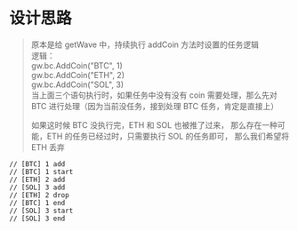 # 设计思路

> 原本是给 getWave 中，持续执行 addCoin 方法时设置的任务逻辑  
> 逻辑：  
>   gw.bc.AddCoin("BTC", 1)  
>   gw.bc.AddCoin("ETH", 2)  
>   gw.bc.AddCoin("SOL", 3)  
>   当上面三个语句执行时，如果任务中没有没有 coin 需要处理，那么先对 BTC 进行处理（因为当前没任务，接到处理 BTC 任务，肯定是直接上）  
> 
>   如果这时候 BTC 没执行完，ETH 和 SOL 也被推了过来，
>   那么存在一种可能，ETH 的任务已经过时，只需要执行 SOL 的任务即可，
>   那么我们希望将 ETH 丢弃
>

```text
// [BTC] 1 add
// [BTC] 1 start
// [ETH] 2 add
// [SOL] 3 add
// [ETH] 2 drop
// [BTC] 1 end
// [SOL] 3 start
// [SOL] 3 end
```
